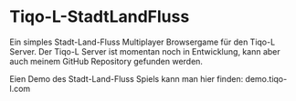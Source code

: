 # Tiqo-L-StadtLandFluss

Ein simples Stadt-Land-Fluss Multiplayer Browsergame für den Tiqo-L Server.
Der Tiqo-L Server ist momentan noch in Entwicklung, kann aber auch meinem
GitHub Repository gefunden werden.

Eien Demo des Stadt-Land-Fluss Spiels kann man hier finden: demo.tiqo-l.com
